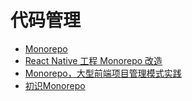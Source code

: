 # 代码管理

- [Monorepo](https://mp.weixin.qq.com/s/tNs5CVdmj4DepYmELWjdzA)
- [React Native 工程 Monorepo 改造](https://mp.weixin.qq.com/s/g5wb_BL-oMPl_sxQAaVMEA)
- [Monorepo，大型前端项目管理模式实践](https://mp.weixin.qq.com/s/N0CZABDD0TKTmdljH3y74A)
- [初识Monorepo](https://mp.weixin.qq.com/s?__biz=MzU0OTExNzYwNg==&mid=2247497020&idx=1&sn=595f2a416975b7c69250e8779d585d11&scene=21#wechat_redirect)
